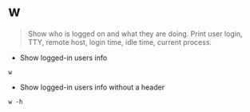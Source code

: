 # w

> Show who is logged on and what they are doing.
> Print user login, TTY, remote host, login time, idle time, current process.

- Show logged-in users info

`w`

- Show logged-in users info without a header

`w -h`

